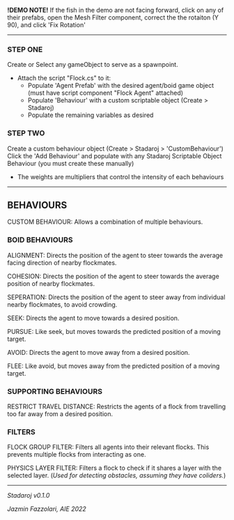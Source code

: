 **!DEMO NOTE!**
If the fish in the demo are not facing forward, click on any of their prefabs, open the Mesh Filter component, correct the the rotaiton (Y 90), and click 'Fix Rotation'

---

### **STEP ONE** ###
Create or Select any gameObject to serve as a spawnpoint.
- Attach the script "Flock.cs" to it:
    - Populate 'Agent Prefab' with the desired agent/boid game object (must have script component "Flock Agent" attached)
    - Populate 'Behaviour' with a custom scriptable object (Create > Stadaroj)
    - Populate the remaining variables as desired

### **STEP TWO** ###
Create a custom behaviour object (Create > Stadaroj > 'CustomBehaviour')
Click the 'Add Behaviour' and populate with any Stadaroj Scriptable Object Behaviour (you must create these manually)
- The weights are multipliers that control the intensity of each behaviours

---

## **BEHAVIOURS** ##
CUSTOM BEHAVIOUR: Allows a combination of multiple behaviours.

### **BOID BEHAVIOURS** ###
ALIGNMENT: Directs the position of the agent to steer towards the average facing direction of nearby flockmates.

COHESION: Directs the position of the agent to steer towards the average position of nearby flockmates.

SEPERATION: Directs the position of the agent to steer away from individual nearby flockmates, to avoid crowding.

SEEK: Directs the agent to move towards a desired position.

PURSUE: Like seek, but moves towards the predicted position of a moving target.

AVOID: Directs the agent to move away from a desired position.

FLEE: Like avoid, but moves away from the predicted position of a moving target.

### **SUPPORTING BEHAVIOURS** ###
RESTRICT TRAVEL DISTANCE: Restricts the agents of a flock from travelling too far away from a desired position.

### **FILTERS** ###
FLOCK GROUP FILTER: Filters all agents into their relevant flocks. This prevents multiple flocks from interacting as one.

PHYSICS LAYER FILTER: Filters a flock to check if it shares a layer with the selected layer. (*Used for detecting obstacles, assuming they have coliders.*)

---

*Stadaroj v0.1.0*

*Jazmin Fazzolari, AIE 2022*